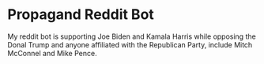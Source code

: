 # Propagand Reddit Bot

My reddit bot is supporting Joe Biden and Kamala Harris while opposing the Donal Trump and anyone affiliated with the Republican Party, include Mitch McConnel and Mike Pence.
